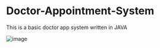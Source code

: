 # Doctor-Appointment-System
This is a basic doctor app system written in JAVA

![image](https://user-images.githubusercontent.com/91002422/211190992-da696861-f250-451f-833b-b3023b1d1a55.png)
